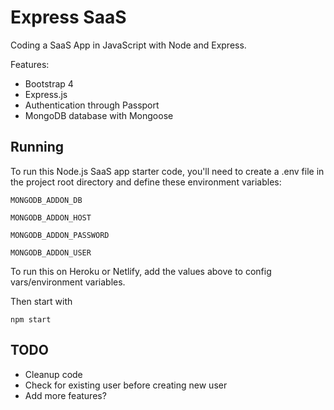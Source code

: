 # Express SaaS

Coding a SaaS App in JavaScript with Node and Express.


Features:

- Bootstrap 4
- Express.js
- Authentication through Passport
- MongoDB database with Mongoose

## Running

To run this Node.js SaaS app starter code, you'll need to create a .env file in the project root directory and define these environment variables:

```
MONGODB_ADDON_DB

MONGODB_ADDON_HOST

MONGODB_ADDON_PASSWORD

MONGODB_ADDON_USER
```

To run this on Heroku or Netlify, add the values above to config vars/environment variables.

Then start with

```
npm start
```

## TODO

- Cleanup code
- Check for existing user before creating new user
- Add more features?
